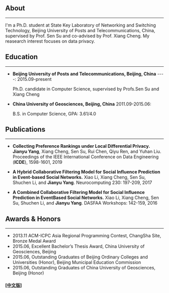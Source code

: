 ## About
---

I'm a Ph.D. student at State Key Laboratory of Networking and Switching Technology, Beijing University of Posts and Telecommunications, China, supervised by Prof. Sen Su and co-advised by Prof. Xiang Cheng. My reasearch interest focuses on data privacy.



## Education

---


* **Beijing University of Posts and Telecommunications, Beijing, China**  ----: 2015.09-present

  Ph.D. candidate in Computer Science, supervised by Profs.Sen Su and Xiang Cheng 

* **China University of Geosciences, Beijing, China**                                2011.09-2015.06: 

  B.S. in Computer Science, GPA: 3.61/4.0



## Publications

---
* **Collecting Preference Rankings under Local Differential Privacy.** 
  **Jianyu Yang**, Xiang Cheng, Sen Su, Rui Chen, Qiyu Ren, and Yuhan Liu.
  Proceedings of the IEEE International Conference on Data Engineering (**ICDE**), 1598-1601, 2019
  
* **A Hybrid Collaborative Filtering Model for Social Influence Prediction in Event-based Social Networks.** 
  Xiao Li, Xiang Cheng, Sen Su, Shuchen Li, and **Jianyu Yang**.
  Neurocomputing 230: 197-209, 2017
  
* **A Combined Collaborative Filtering Model for Social Influence Prediction in EventBased Social Networks.** 
  Xiao Li, Xiang Cheng, Sen Su, Shuchen Li, and **Jianyu Yang**.
  DASFAA Workshops: 142-159, 2016


## Awards & Honors
------

- 2013.11  ACM-ICPC Asia Regional Programming Contest, ChangSha Site, Bronze Medal Award
- 2015.06, Excellent Bachelor’s Thesis Award, China University of Geosciences, Beijing
- 2015.06, Outstanding Graduates of Beijing Ordinary Colleges and Universities (Honor), Beijing Municipal Education Commission
- 2015.06, Outstanding Graduates of China University of Geosciences, Beijing (Honor)




#### [[中文版]](./index_cn.html)

